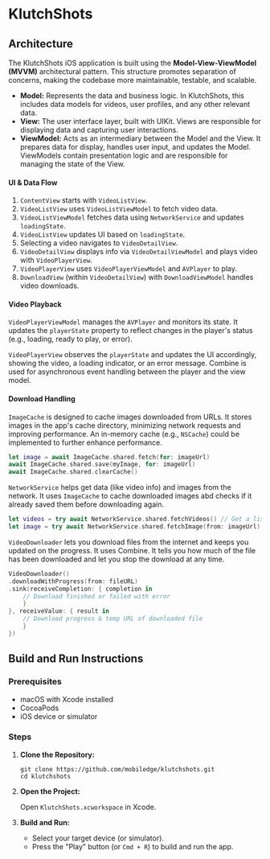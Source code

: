 # KlutchShots

## Architecture

The KlutchShots iOS application is built using the **Model-View-ViewModel (MVVM)** architectural pattern. This structure promotes separation of concerns, making the codebase more maintainable, testable, and scalable.

*   **Model:** Represents the data and business logic. In KlutchShots, this includes data models for videos, user profiles, and any other relevant data.
*   **View:** The user interface layer, built with UIKit. Views are responsible for displaying data and capturing user interactions.
*   **ViewModel:** Acts as an intermediary between the Model and the View. It prepares data for display, handles user input, and updates the Model. ViewModels contain presentation logic and are responsible for managing the state of the View.


#### UI & Data Flow

1.  `ContentView` starts with `VideoListView`.
2.  `VideoListView` uses `VideoListViewModel` to fetch video data.
3.  `VideoListViewModel` fetches data using `NetworkService` and updates `loadingState`.
4.  `VideoListView` updates UI based on `loadingState`.
5.  Selecting a video navigates to `VideoDetailView`.
6.  `VideoDetailView` displays info via `VideoDetailViewModel` and plays video with `VideoPlayerView`.
7.  `VideoPlayerView` uses `VideoPlayerViewModel` and `AVPlayer` to play.
8.  `DownloadView` (within `VideoDetailView`) with `DownloadViewModel` handles video downloads.


#### Video Playback

`VideoPlayerViewModel` manages the `AVPlayer` and monitors its state. It updates the `playerState` property to reflect changes in the player's status (e.g., loading, ready to play, or error). 

`VideoPlayerView` observes the `playerState` and updates the UI accordingly, showing the video, a loading indicator, or an error message. Combine is used for asynchronous event handling between the player and the view model.

#### Download Handling

`ImageCache` is designed to cache images downloaded from URLs. It stores images in the app's cache directory, minimizing network requests and improving performance. An in-memory cache (e.g., `NSCache`) could be implemented to further enhance performance.

```swift
let image = await ImageCache.shared.fetch(for: imageUrl)
await ImageCache.shared.save(myImage, for: imageUrl)
await ImageCache.shared.clearCache()
```

`NetworkService` helps get data (like video info) and images from the network. It uses `ImageCache` to cache downloaded images abd checks if it already saved them before downloading again.

```swift
let videos = try await NetworkService.shared.fetchVideos() // Get a list of videos
let image = try await NetworkService.shared.fetchImage(from: imageUrl) // Get an image:
```

`VideoDownloader` lets you download files from the internet and keeps you updated on the progress. It uses Combine. It tells you how much of the file has been downloaded and let you stop the download at any time.

```swift
VideoDownloader()
.downloadWithProgress(from: fileURL)
.sink(receiveCompletion: { completion in
    // Download finished or failed with error
    }
}, receiveValue: { result in
    // Download progress & temp URL of downloaded file
    }
})
```


## Build and Run Instructions

### Prerequisites

*   macOS with Xcode installed
*   CocoaPods
*   iOS device or simulator

### Steps

1.  **Clone the Repository:**

    ```
    git clone https://github.com/mobiledge/klutchshots.git
    cd klutchshots
    ```

2.  **Open the Project:**

    Open `KlutchShots.xcworkspace` in Xcode.
    
4.  **Build and Run:**

    *   Select your target device (or simulator).
    *   Press the "Play" button (or `Cmd + R`) to build and run the app.
